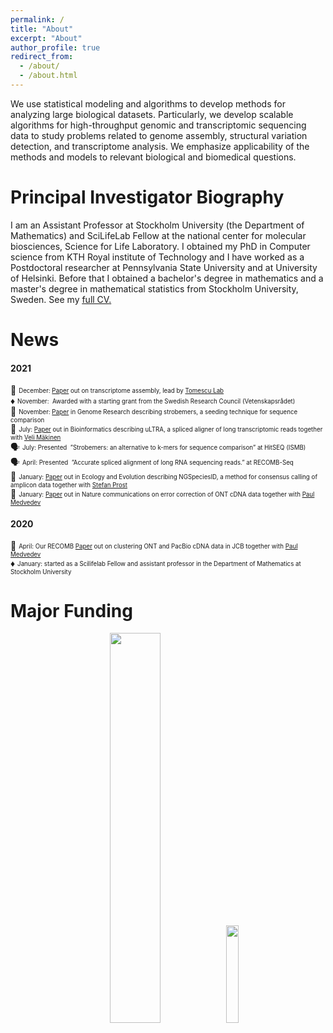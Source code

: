 ```yaml
---
permalink: /
title: "About"
excerpt: "About"
author_profile: true
redirect_from: 
  - /about/
  - /about.html
---
```


We use statistical modeling and algorithms to develop methods for analyzing large biological datasets. Particularly, we develop scalable algorithms for high-throughput genomic and transcriptomic sequencing data to study problems related to genome assembly, structural variation detection, and transcriptome analysis. We emphasize applicability of the methods and models to relevant biological and biomedical questions. 

Principal Investigator Biography
======

I am an Assistant Professor at Stockholm University (the Department of Mathematics) and SciLifeLab Fellow at the national center for molecular biosciences, Science for Life Laboratory. I obtained my PhD in Computer science from KTH Royal institute of Technology and I have worked as a Postdoctoral researcher at Pennsylvania State University and at University of Helsinki. Before that I obtained a bachelor's degree in mathematics and a master's degree in mathematical statistics from Stockholm University, Sweden. See my <u><a href="http://sahlingroup.github.io/files/ksahlin_CV.pdf">full CV</a>.</u>


News
======

<!-- #### 2022 #### -->
<!-- 3. January: New member MSc student Benjamin Maier
4. December:  paper out on barcoding in the wild in Nature Protocols lead by Prost Lab. -->

#### 2021 ####


🌱 <sub><sup>December: [Paper](https://ieeexplore.ieee.org/document/9628018) out on transcriptome assembly, lead by [Tomescu Lab](https://www.cs.helsinki.fi/u/tomescu/#)</sup></sub>\
♦️ <sub><sup>November:  Awarded with a starting grant from the Swedish Research Council (Vetenskapsrådet)</sup></sub>\
🌱 <sub><sup>November: [Paper](https://genome.cshlp.org/content/31/11/2080.short) in Genome Research describing strobemers, a seeding technique for sequence comparison</sup></sub>\
🌱 <sub><sup>July: [Paper](https://doi.org/10.1093/bioinformatics/btab540) out in Bioinformatics describing uLTRA, a spliced aligner of long transcriptomic reads together with [Veli Mäkinen](https://www2.helsinki.fi/en/researchgroups/genome-scale-algorithmics/people/veli-makinen)</sup></sub>\
🗣️ <sub><sup>July: Presented  ”Strobemers: an alternative to k-mers for sequence comparison” at HitSEQ (ISMB)</sup></sub>\
🗣️ <sub><sup>April: Presented  ”Accurate spliced alignment of long RNA sequencing reads.” at RECOMB-Seq</sup></sub>\
🌱 <sub><sup>January: [Paper](https://doi.org/10.1002/ece3.7146) out in Ecology and Evolution describing NGSpeciesID, a method for consensus calling of amplicon data together with [Stefan Prost](https://fieldprojects.org/stefan-prost/)</sup></sub>\
🌱 <sub><sup>January: [Paper](https://doi.org/10.1038/s41467-020-20340-8) out in Nature communications on error correction of ONT cDNA data together with [Paul Medvedev](https://medvedevgroup.com/)</sup></sub>

#### 2020 ####

<!-- * September 2020: New member PhD student Alex Petri -->
🌱 <sub><sup>April: Our RECOMB [Paper](https://www.liebertpub.com/doi/abs/10.1089/cmb.2019.0299) out on clustering ONT and PacBio cDNA data in JCB together with [Paul Medvedev](https://medvedevgroup.com/)</sup></sub>\
♦️ <sub><sup>January: started as a Scilifelab Fellow and assistant professor in the Department of Mathematics at Stockholm University</sup></sub>



Major Funding
======

<p align="center" width="100%">
    <img width="40%" src="http://sahlingroup.github.io/files/SciLifeLab_Logo.png"> 
    <img width="20%" src="http://sahlingroup.github.io/files/vr_logo.jpeg"> 
</p>

<!-- A data-driven personal website
======
Like many other Jekyll-based GitHub Pages templates, academicpages makes you separate the website's content from its form. The content & metadata of your website are in structured markdown files, while various other files constitute the theme, specifying how to transform that content & metadata into HTML pages. You keep these various markdown (.md), YAML (.yml), HTML, and CSS files in a public GitHub repository. Each time you commit and push an update to the repository, the [GitHub pages](https://pages.github.com/) service creates static HTML pages based on these files, which are hosted on GitHub's servers free of charge.

Many of the features of dynamic content management systems (like Wordpress) can be achieved in this fashion, using a fraction of the computational resources and with far less vulnerability to hacking and DDoSing. You can also modify the theme to your heart's content without touching the content of your site. If you get to a point where you've broken something in Jekyll/HTML/CSS beyond repair, your markdown files describing your talks, publications, etc. are safe. You can rollback the changes or even delete the repository and start over -- just be sure to save the markdown files! Finally, you can also write scripts that process the structured data on the site, such as [this one](https://github.com/academicpages/academicpages.github.io/blob/master/talkmap.ipynb) that analyzes metadata in pages about talks to display [a map of every location you've given a talk](https://academicpages.github.io/talkmap.html).

Getting started
======
1. Register a GitHub account if you don't have one and confirm your e-mail (required!)
1. Fork [this repository](https://github.com/academicpages/academicpages.github.io) by clicking the "fork" button in the top right. 
1. Go to the repository's settings (rightmost item in the tabs that start with "Code", should be below "Unwatch"). Rename the repository "[your GitHub username].github.io", which will also be your website's URL.
1. Set site-wide configuration and create content & metadata (see below -- also see [this set of diffs](http://archive.is/3TPas) showing what files were changed to set up [an example site](https://getorg-testacct.github.io) for a user with the username "getorg-testacct")
1. Upload any files (like PDFs, .zip files, etc.) to the files/ directory. They will appear at https://[your GitHub username].github.io/files/example.pdf.  
1. Check status by going to the repository settings, in the "GitHub pages" section

Site-wide configuration
------
The main configuration file for the site is in the base directory in [_config.yml](https://github.com/academicpages/academicpages.github.io/blob/master/_config.yml), which defines the content in the sidebars and other site-wide features. You will need to replace the default variables with ones about yourself and your site's github repository. The configuration file for the top menu is in [_data/navigation.yml](https://github.com/academicpages/academicpages.github.io/blob/master/_data/navigation.yml). For example, if you don't have a portfolio or blog posts, you can remove those items from that navigation.yml file to remove them from the header. 

Create content & metadata
------
For site content, there is one markdown file for each type of content, which are stored in directories like _publications, _talks, _posts, _teaching, or _pages. For example, each talk is a markdown file in the [_talks directory](https://github.com/academicpages/academicpages.github.io/tree/master/_talks). At the top of each markdown file is structured data in YAML about the talk, which the theme will parse to do lots of cool stuff. The same structured data about a talk is used to generate the list of talks on the [Talks page](https://academicpages.github.io/talks), each [individual page](https://academicpages.github.io/talks/2012-03-01-talk-1) for specific talks, the talks section for the [CV page](https://academicpages.github.io/cv), and the [map of places you've given a talk](https://academicpages.github.io/talkmap.html) (if you run this [python file](https://github.com/academicpages/academicpages.github.io/blob/master/talkmap.py) or [Jupyter notebook](https://github.com/academicpages/academicpages.github.io/blob/master/talkmap.ipynb), which creates the HTML for the map based on the contents of the _talks directory).

**Markdown generator**

I have also created [a set of Jupyter notebooks](https://github.com/academicpages/academicpages.github.io/tree/master/markdown_generator
) that converts a CSV containing structured data about talks or presentations into individual markdown files that will be properly formatted for the academicpages template. The sample CSVs in that directory are the ones I used to create my own personal website at stuartgeiger.com. My usual workflow is that I keep a spreadsheet of my publications and talks, then run the code in these notebooks to generate the markdown files, then commit and push them to the GitHub repository.

How to edit your site's GitHub repository
------
Many people use a git client to create files on their local computer and then push them to GitHub's servers. If you are not familiar with git, you can directly edit these configuration and markdown files directly in the github.com interface. Navigate to a file (like [this one](https://github.com/academicpages/academicpages.github.io/blob/master/_talks/2012-03-01-talk-1.md) and click the pencil icon in the top right of the content preview (to the right of the "Raw | Blame | History" buttons). You can delete a file by clicking the trashcan icon to the right of the pencil icon. You can also create new files or upload files by navigating to a directory and clicking the "Create new file" or "Upload files" buttons. 

Example: editing a markdown file for a talk
![Editing a markdown file for a talk](/images/editing-talk.png)

For more info
------
More info about configuring academicpages can be found in [the guide](https://academicpages.github.io/markdown/). The [guides for the Minimal Mistakes theme](https://mmistakes.github.io/minimal-mistakes/docs/configuration/) (which this theme was forked from) might also be helpful. -->
